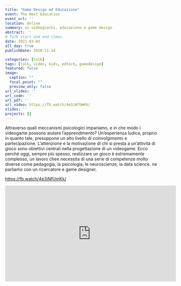 ```yaml
---
title: "Game Design ed Educazione"
event: The Next Education
event_url: ''
location: Online
summary: su videogiochi, educazione e game design
abstract: ''
# Talk start and end times.
date: 2021-03-03
all_day: true
publishDate: 2020-11-14

categories: [talk]
tags: [talk, video, kids, edtech, gamedesign]
featured: false
image:
  caption: ""
  focal_point: ""
  preview_only: false
url_slides: ''
url_code: ''
url_pdf: ''
url_video: https://fb.watch/4e3iNfUmKk/
slides: ''
projects: []
---
```

Attraverso quali meccanismi psicologici impariamo, e in che modo i videogame possono aiutare l’apprendimento? Un’esperienza ludica, proprio in quanto tale, presuppone un alto livello di coinvolgimento e partecipazione. L’attenzione e la motivazione di chi si presta a un’attività di gioco sono obiettivi centrali nella progettazione di un videogame. Ecco perché oggi, sempre più spesso, realizzare un gioco è estremamente complesso, un lavoro chee necessita di una serie di competenze molto diverse come pedagogia, la psicologia, le neuroscienze, la data science. ne parliamo con un ricercatore e game designer.

https://fb.watch/4e3iNfUmKk/

<iframe src="https://www.facebook.com/plugins/video.php?height=314&href=https%3A%2F%2Fwww.facebook.com%2Fthenexteducationproject%2Fvideos%2F155359019750829%2F&show_text=false&width=560" width="560" height="314" style="border:none;overflow:hidden" scrolling="no" frameborder="0" allowfullscreen="true" allow="autoplay; clipboard-write; encrypted-media; picture-in-picture; web-share" allowFullScreen="true"></iframe>

